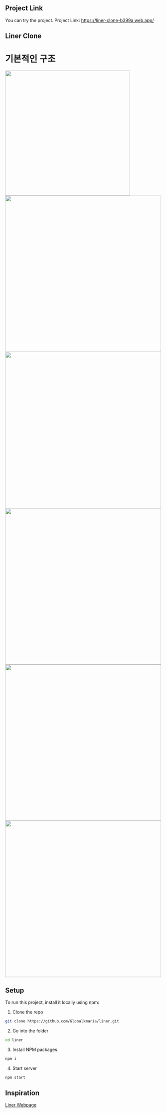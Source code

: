 ## Project Link

You can try the project.
Project Link: <https://liner-clone-b399a.web.app/>

## Liner Clone

# 기본적인 구조

  <img src="./src/img/readmeimg1.PNG" width="400">
  <img src="./src/img/readmeimg2.PNG" width="500">
  <img src="./src/img/readmeimg3.PNG" width="500">
  <img src="./src/img/readmeimg4.PNG" width="500">
  <img src="./src/img/readmeimg5.PNG" width="500">
  <img src="./src/img/readmeimg6.PNG" width="500">

## Setup

To run this project, install it locally using npm:

1. Clone the repo

```bash
git clone https://github.com/Globalkmaria/liner.git
```

2. Go into the folder

```bash
cd liner
```

3. Install NPM packages

```bash
npm i
```

4. Start server

```bash
npm start
```

## Inspiration

[Liner Webpage](https://getliner.com/)
